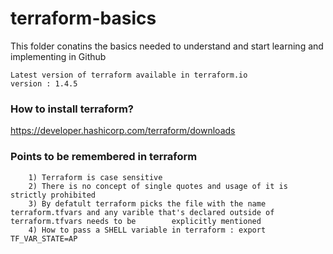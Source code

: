 # terraform-basics

This folder conatins the basics needed to understand and start learning and implementing in Github

```
Latest version of terraform available in terraform.io
version : 1.4.5
```

### How to install terraform?
https://developer.hashicorp.com/terraform/downloads

### Points to be remembered in terraform 

```
    1) Terraform is case sensitive 
    2) There is no concept of single quotes and usage of it is strictly prohibited
    3) By defatult terraform picks the file with the name terraform.tfvars and any varible that's declared outside of terraform.tfvars needs to be        explicitly mentioned
    4) How to pass a SHELL variable in terraform : export TF_VAR_STATE=AP
```
